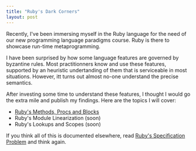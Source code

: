 ```yaml
---
title: "Ruby's Dark Corners"
layout: post
---
```


Recently, I've been immersing myself in the Ruby language for the need of our
new programming language paradigms course. Ruby is there to showcase run-time
metaprogramming.

I have been surprised by how some language features are governed by byzantine
rules. Most practitionners know and use these features, supported by an
heuristic undertanding of them that is serviceable in most situations. However,
itt turns out almost no-one understand the precise semantics.

After investing some time to understand these features, I thought I would go the
extra mile and publish my findings. Here are the topics I will cover:

- [Ruby's Methods, Procs and Blocks](/ruby-methods)
- Ruby's Module Linearization (soon)
- Ruby's Lookups and Scopes (soon)

If you think all of this is documented elsewhere, read [Ruby's Specification
Problem] and think again.

[Ruby's Specification Problem]: /ruby-specification-problem
